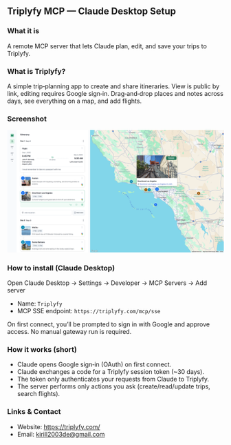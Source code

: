 ## Triplyfy MCP — Claude Desktop Setup

### What it is
A remote MCP server that lets Claude plan, edit, and save your trips to Triplyfy.

### What is Triplyfy?
A simple trip‑planning app to create and share itineraries. View is public by link, editing requires Google sign‑in. Drag‑and‑drop places and notes across days, see everything on a map, and add flights.

### Screenshot
![Triplyfy](triplyfy-example-image.png)

### How to install (Claude Desktop)
Open Claude Desktop → Settings → Developer → MCP Servers → Add server

- Name: `Triplyfy`
- MCP SSE endpoint: `https://triplyfy.com/mcp/sse`

On first connect, you’ll be prompted to sign in with Google and approve access. No manual gateway run is required.

### How it works (short)
- Claude opens Google sign‑in (OAuth) on first connect.
- Claude exchanges a code for a Triplyfy session token (~30 days).
- The token only authenticates your requests from Claude to Triplyfy.
- The server performs only actions you ask (create/read/update trips, search flights).

### Links & Contact
- Website: https://triplyfy.com/
- Email: kirill2003de@gmail.com

